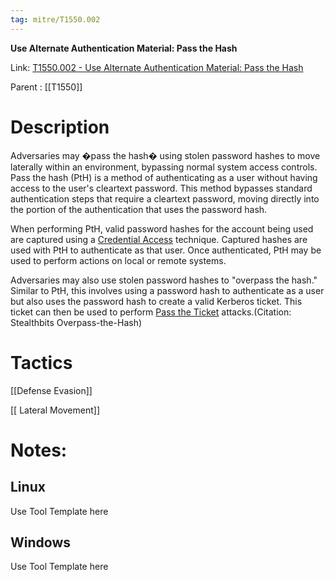 ```yaml
---
tag: mitre/T1550.002
---
```


**Use Alternate Authentication Material: Pass the Hash**

Link: [T1550.002 - Use Alternate Authentication Material: Pass the Hash](https://attack.mitre.org/techniques/T1550/002)

Parent : [[T1550]]


# Description

Adversaries may �pass the hash� using stolen password hashes to move laterally within an environment, bypassing normal system access controls. Pass the hash (PtH) is a method of authenticating as a user without having access to the user's cleartext password. This method bypasses standard authentication steps that require a cleartext password, moving directly into the portion of the authentication that uses the password hash.

When performing PtH, valid password hashes for the account being used are captured using a [Credential Access](https://attack.mitre.org/tactics/TA0006) technique. Captured hashes are used with PtH to authenticate as that user. Once authenticated, PtH may be used to perform actions on local or remote systems.

Adversaries may also use stolen password hashes to "overpass the hash." Similar to PtH, this involves using a password hash to authenticate as a user but also uses the password hash to create a valid Kerberos ticket. This ticket can then be used to perform [Pass the Ticket](https://attack.mitre.org/techniques/T1550/003) attacks.(Citation: Stealthbits Overpass-the-Hash)

# Tactics


[[Defense Evasion]]

[[ Lateral Movement]]


# Notes:

## Linux

Use Tool Template here

## Windows

Use Tool Template here